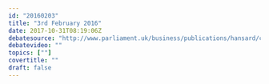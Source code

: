 ```yaml
---
id: "20160203"
title: "3rd February 2016"
date: 2017-10-31T08:19:06Z
debatesource: "http://www.parliament.uk/business/publications/hansard/commons/todays-commons-debates/read/unknown/7/"
debatevideo: ""
topics: [""]
covertitle: ""
draft: false
---
```


